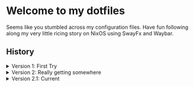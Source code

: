 # Welcome to my dotfiles
Seems like you stumbled across my configuration files. Have fun following along my very little ricing story on NixOS using SwayFx and Waybar.

## History

<details>
  <summary>Version 1: First Try</summary>
  <p>First up with blue primary color, it is my first real try of ricing, which is why i dropped it mid completion in favour for v2.</p>
  
  
![Screenshot](v1/preview.png)

</details>

<details>
  <summary>Version 2: Really getting somewhere</summary>
  <p>This is my second try, you may see that the files from the sway, fuzzel directories and waybar/config.jsonc are mostly if not the same compared to v1.
  With more experience i could get more working and i decided to go for a simple style setup, especially for waybar.</p>

![Screenshot](v2/preview.png)

  <p>You will see that the NixOS configuration changed quite a lot...</p>

```
v2/etc_nixos
├── channels.nix
├── configuration.nix
├── default.nix
├── general
│   ├── default.nix
│   ├── graphics.nix
│   ├── network.nix
│   └── services.nix
├── hardware-configuration.nix
├── home
│   └── default.nix
├── tui-apps.nix
├── users.nix
└── wallpapers
    └── wallhaven-p9dpgp.jpg
```
  <p>That is because I modularised it, setup the plan for migrating to home-manager, setup nvidia graphics for my main computer and installed for example steam for gaming and regreet as an alternative to tuigreet.</p>
</details>

<details>
  <summary>Version 2.1: Current</summary>
  <p>This is a subversion, as it only involves only small changes</p>

![Screenshot](v2_1/preview.png)

  <p>I tweaked the nix config files with removing and adding new packages. I also cleaned up the waybar and made it more minimalist</p>
  <p>Changing the rgb keyboard leds light level is now seemlessly done with the designated FN key combinations on Asus ROG Laptops</p>
</details>

